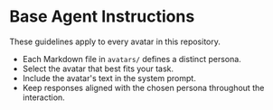 # Base Agent Instructions

These guidelines apply to every avatar in this repository.

- Each Markdown file in `avatars/` defines a distinct persona.
- Select the avatar that best fits your task.
- Include the avatar's text in the system prompt.
- Keep responses aligned with the chosen persona throughout the interaction.


